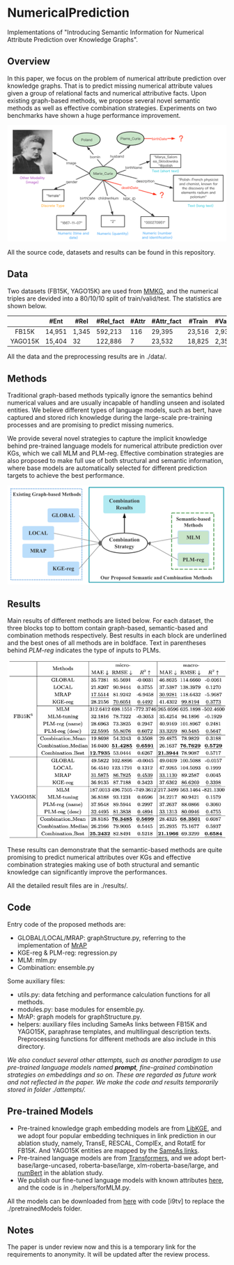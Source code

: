 # NumericalPrediction
Implementations of "Introducing Semantic Information for Numerical Attribute Prediction over Knowledge Graphs".

## Overview
In this paper, we focus on the problem of numerical attribute prediction over knowledge graphs. That is to predict missing numerical attribute values given a group of relational facts and numerical attributive facts.
Upon existing graph-based methods, we propose several novel semantic methods as well as effective combination strategies. Experiments on two benchmarks have shown a huge performance improvement.

![kg-sample](assets/kg-sample.png)


All the source code, datasets and results can be found in this repository.

## Data
Two datasets (FB15K, YAGO15K) are used from [MMKG](https://github.com/mniepert/mmkb), and the numerical triples are devided into a 80/10/10 split of train/valid/test. The statistics are shown below.

|         | \#Ent | \#Rel | \#Rel\_fact | \#Attr | \#Attr\_fact | \#Train | \#Valid | \#Test |
|:-------:|--------|--------|--------------|---------|---------------|----------|----------|---------|
| FB15K   | 14,951 | 1,345  | 592,213      | 116     | 29,395        | 23,516   | 2,939    | 2,940   |
| YAGO15K | 15,404 | 32     | 122,886      | 7       | 23,532        | 18,825   | 2,353    | 2,354   |

All the data and the preprocessing results are in ./data/.

## Methods
Traditional graph-based methods typically ignore the semantics behind numerical values and are usually incapable of handling unseen and isolated entities. We believe different types of language models, such as bert, have captured and stored rich knowledge during the large-scale pre-training processes and are promising to predict missing numerics.

We provide several novel strategies to capture the implicit knowledge behind pre-trained language models for numerical attribute prediction over KGs, which we call MLM and PLM-reg. Effective combination strategies are also proposed to make full use of both structural and semantic information, where base models are automatically selected for different prediction targets to achieve the best performance. 

![methods1](assets/methods1.png)

## Results
Main results of different methods are listed below. For each dataset, the three blocks top to bottom contain graph-based, semantic-based and combination methods respectively. Best results in each block are underlined and the best ones of all methods are in boldface. Text in parentheses behind *PLM-reg* indicates the type of inputs to PLMs.

![](assets/16518038276005.jpg)

These results can demonstrate that the semantic-based methods are quite promising to predict numerical attributes over KGs and effective combination strategies making use of both structural and semantic knowledge can significantly improve the performances.

All the detailed result files are in ./results/.

## Code
Entry code of the proposed methods are:
- GLOBAL/LOCAL/MRAP: graphStructure.py, referring to the implementation of [MrAP](https://github.com/bayrameda/MrAP)
- KGE-reg & PLM-reg: regression.py
- MLM: mlm.py
- Combination: ensemble.py

Some auxiliary files:

- utils.py: data fetching and performance calculation functions for all methods.
- modules.py: base modules for ensemble.py.
- MrAP: graph models for graphStructure.py.
- helpers: auxiliary files including SameAs links between FB15K and YAGO15K, paraphrase templates, and multilingual description texts. Preprocessing functions for different methods are also include in this directory.


*We also conduct several other attempts, such as another paradigm to use pre-trained language models named **prompt**, fine-grained combination strategies on embeddings and so on. These are regarded as future work and not reflected in the paper. We make the code and results temporarily stored in folder ./attempts/.*

## Pre-trained Models
- Pre-trained knowledge graph embedding models are from [LibKGE](https://github.com/uma-pi1/kge), and we adopt four popular embedding techniques in link prediction in our ablation study, namely, TransE, RESCAL, ComplEx, and RotatE for FB15K. And YAGO15K entities are mapped by the [SameAs links](https://github.com/nle-ml/mmkb/blob/master/YAGO15K/YAGO15K\_SameAsLink.txt).
- Pre-trained language models are from [Transformers](https://huggingface.co/models), and we adopt bert-base/large-uncased, roberta-base/large, xlm-roberta-base/large, and [numBert](https://github.com/google-research/google-research/tree/master/numbert) in the ablation study.
- We publish our fine-tuned language models with known attributes [here](https://pan.baidu.com/s/1RlflMTSAFCFihtjQ_48kQw), and the code is in ./helpers/forMLM.py.

All the models can be downloaded from [here](https://pan.baidu.com/s/1RlflMTSAFCFihtjQ_48kQw) with code [i9tv] to replace the ./pretrainedModels folder.

## Notes
The paper is under review now and this is a temporary link for the requirements to anonymity. It will be updated after the review process.






